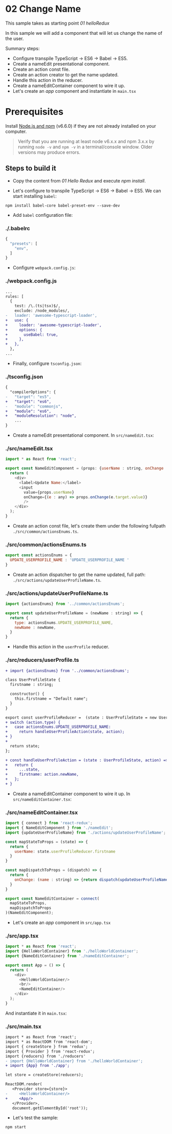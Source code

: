 # 02 Change Name

This sample takes as starting point _01 helloRedux_

In this sample we will add a component that will let us change the name of the
user.

Summary steps:

- Configure transpile TypeScript -> ES6 -> Babel -> ES5.
- Create a nameEdit presentational component.
- Create an action const file.
- Create an action creator to get the name updated.
- Handle this action in the reducer.
- Create a nameEditContainer component to wire it up.
- Let's create an _app_ component and instantiate in `main.tsx`

# Prerequisites

Install [Node.js and npm](https://nodejs.org/en/) (v6.6.0) if they are not already installed on your computer.

> Verify that you are running at least node v6.x.x and npm 3.x.x by running `node -v` and `npm -v` in a terminal/console window. Older versions may produce errors.

## Steps to build it

- Copy the content from _01 Hello Redux_ and execute _npm install_.

- Let's configure to transpile TypeScript -> ES6 -> Babel -> ES5. We can start installing `babel`:

```
npm install babel-core babel-preset-env --save-dev
```

- Add `babel` configuration file:

### ./.babelrc
```javascript
{
  "presets": [
    "env",
  ]
}
```

- Configure `webpack.config.js`:

### ./webpack.config.js
```diff
...
rules: [
  {
    test: /\.(ts|tsx)$/,
    exclude: /node_modules/,
-   loader: 'awesome-typescript-loader',
+   use: {
+     loader: 'awesome-typescript-loader',
+     options: {
+       useBabel: true,
+     },
+   },
  },
...
```

- Finally, configure `tsconfig.json`:

### ./tsconfig.json
```diff
{
  "compilerOptions": {
-   "target": "es5",
+   "target": "es6",
-   "module": "commonjs",
+   "module": "es6",
+   "moduleResolution": "node",
    ...
}

```

- Create a nameEdit presentational component. In `src/nameEdit.tsx`:

### ./src/nameEdit.tsx
```javascript
import * as React from 'react';

export const NameEditComponent = (props: {userName : string, onChange : (name : string) => any}) => {
  return (
    <div>
      <label>Update Name:</label>
      <input
        value={props.userName}
        onChange={(e : any) => props.onChange(e.target.value)}
        />
    </div>
  );
}
```

- Create an action const file, let's create them under the following
fullpath `./src/common/actionsEnums.ts`.

### ./src/common/actionsEnums.ts
```javascript
export const actionsEnums = {
  UPDATE_USERPROFILE_NAME : 'UPDATE_USERPROFILE_NAME '
}
```

- Create an action dispatcher to get the name updated, full path:
`./src/actions/updateUserProfileName.ts`.

### ./src/actions/updateUserProfileName.ts
```javascript
import {actionsEnums} from '../common/actionsEnums';

export const updateUserProfileName = (newName : string) => {
  return {
    type: actionsEnums.UPDATE_USERPROFILE_NAME,
    newName : newName,
  }
}

```

- Handle this action in the `userProfile` reducer.

### ./src/reducers/userProfile.ts
```diff
+ import {actionsEnums} from '../common/actionsEnums';

class UserProfileState {
  firstname : string;

  constructor() {
    this.firstname = "Default name";
  }
}

export const userProfileReducer =  (state : UserProfileState = new UserProfileState(), action) => {
+ switch (action.type) {
+   case actionsEnums.UPDATE_USERPROFILE_NAME:
+     return handleUserProfileAction(state, action);
+ }
+
  return state;
};

+ const handleUserProfileAction = (state : UserProfileState, action) => {
+   return {
+     ...state,
+     firstname: action.newName,
+   };
+ }

```

- Create a nameEditContainer component to wire it up. In `src/nameEditContainer.tsx`:

### ./src/nameEditContainer.tsx
```javascript
import { connect } from 'react-redux';
import { NameEditComponent } from './nameEdit';
import {updateUserProfileName} from './actions/updateUserProfileName';

const mapStateToProps = (state) => {
  return {
    userName: state.userProfileReducer.firstname
  }
}

const mapDispatchToProps = (dispatch) => {
  return {
    onChange: (name : string) => {return dispatch(updateUserProfileName(name))}
  }
}

export const NameEditContainer = connect(
  mapStateToProps,
  mapDispatchToProps
)(NameEditComponent);

```

- Let's create an _app_ component in `src/app.tsx`

### ./src/app.tsx
```javascript
import * as React from 'react';
import {HelloWorldContainer} from './helloWorldContainer';
import {NameEditContainer} from './nameEditContainer';

export const App = () => {
  return (
    <div>
      <HelloWorldContainer/>
      <br/>
      <NameEditContainer/>
    </div>
  );
}

```
And instantiate it in `main.tsx`:

### ./src/main.tsx
```diff
import * as React from 'react';
import * as ReactDOM from 'react-dom';
import { createStore } from 'redux';
import { Provider } from 'react-redux';
import {reducers} from './reducers'
- import {HelloWorldContainer} from './helloWorldContainer';
+ import {App} from './app';

let store = createStore(reducers);

ReactDOM.render(
   <Provider store={store}>
-     <HelloWorldContainer/>
+     <App/>
   </Provider>,
   document.getElementById('root'));

```

- Let's test the sample:

```
npm start
```
